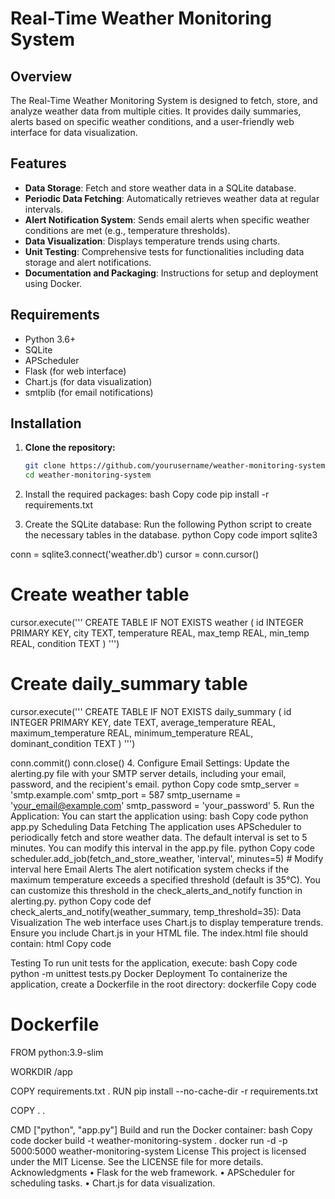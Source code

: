 

# Real-Time Weather Monitoring System

## Overview

The Real-Time Weather Monitoring System is designed to fetch, store, and analyze weather data from multiple cities. It provides daily summaries, alerts based on specific weather conditions, and a user-friendly web interface for data visualization.

## Features

- **Data Storage**: Fetch and store weather data in a SQLite database.
- **Periodic Data Fetching**: Automatically retrieves weather data at regular intervals.
- **Alert Notification System**: Sends email alerts when specific weather conditions are met (e.g., temperature thresholds).
- **Data Visualization**: Displays temperature trends using charts.
- **Unit Testing**: Comprehensive tests for functionalities including data storage and alert notifications.
- **Documentation and Packaging**: Instructions for setup and deployment using Docker.

## Requirements

- Python 3.6+
- SQLite
- APScheduler
- Flask (for web interface)
- Chart.js (for data visualization)
- smtplib (for email notifications)

## Installation

1. **Clone the repository:**

   ```bash
   git clone https://github.com/yourusername/weather-monitoring-system.git
   cd weather-monitoring-system
2.	Install the required packages:
bash
Copy code
pip install -r requirements.txt
3.	Create the SQLite database:
Run the following Python script to create the necessary tables in the database.
python
Copy code
import sqlite3

conn = sqlite3.connect('weather.db')
cursor = conn.cursor()

# Create weather table
cursor.execute('''
    CREATE TABLE IF NOT EXISTS weather (
        id INTEGER PRIMARY KEY,
        city TEXT,
        temperature REAL,
        max_temp REAL,
        min_temp REAL,
        condition TEXT
    )
''')

# Create daily_summary table
cursor.execute('''
    CREATE TABLE IF NOT EXISTS daily_summary (
        id INTEGER PRIMARY KEY,
        date TEXT,
        average_temperature REAL,
        maximum_temperature REAL,
        minimum_temperature REAL,
        dominant_condition TEXT
    )
''')

conn.commit()
conn.close()
4.	Configure Email Settings:
Update the alerting.py file with your SMTP server details, including your email, password, and the recipient's email.
python
Copy code
smtp_server = 'smtp.example.com'
smtp_port = 587
smtp_username = 'your_email@example.com'
smtp_password = 'your_password'
5.	Run the Application:
You can start the application using:
bash
Copy code
python app.py
Scheduling Data Fetching
The application uses APScheduler to periodically fetch and store weather data. The default interval is set to 5 minutes. You can modify this interval in the app.py file.
python
Copy code
scheduler.add_job(fetch_and_store_weather, 'interval', minutes=5)  # Modify interval here
Email Alerts
The alert notification system checks if the maximum temperature exceeds a specified threshold (default is 35°C). You can customize this threshold in the check_alerts_and_notify function in alerting.py.
python
Copy code
def check_alerts_and_notify(weather_summary, temp_threshold=35):
Data Visualization
The web interface uses Chart.js to display temperature trends. Ensure you include Chart.js in your HTML file. The index.html file should contain:
html
Copy code
<script src="https://cdn.jsdelivr.net/npm/chart.js"></script>
<canvas id="temperatureChart" width="400" height="200"></canvas>
Testing
To run unit tests for the application, execute:
bash
Copy code
python -m unittest tests.py
Docker Deployment
To containerize the application, create a Dockerfile in the root directory:
dockerfile
Copy code
# Dockerfile
FROM python:3.9-slim

WORKDIR /app

COPY requirements.txt .
RUN pip install --no-cache-dir -r requirements.txt

COPY . .

CMD ["python", "app.py"]
Build and run the Docker container:
bash
Copy code
docker build -t weather-monitoring-system .
docker run -d -p 5000:5000 weather-monitoring-system
License
This project is licensed under the MIT License. See the LICENSE file for more details.
Acknowledgments
•	Flask for the web framework.
•	APScheduler for scheduling tasks.
•	Chart.js for data visualization.

